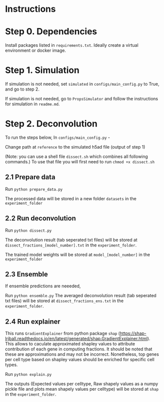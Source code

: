 # Instructions

# Step 0. Dependencies

Install packages listed in `requirements.txt`. Ideally create a virtual environment or docker image.

# Step 1. Simulation 
If simulation is not needed, set `simulated` in `configs/main_config.py` to True, and go to step 2.

If simulation is not needed, go to `PropsSimulator` and follow the instructions for simulation in `readme.md`.

# Step 2. Deconvolution

To run the steps below,
In `configs/main_config.py` - 

Change path at `reference` to the simulated h5ad file (output of step 1)

(Note: you can use a shell file `dissect.sh` which combines all following commands.) To use that file you will first need to run `chmod +x dissect.sh`

## 2.1 Prepare data
Run `python prepare_data.py`

The processed data will be stored in a new folder `datasets` in the `experiment_folder`

## 2.2 Run deconvolution
Run `python dissect.py`

The deconvolution result (tab seperated txt files) will be stored at `dissect_fractions_[model_number].txt` in the `experiment_folder`.

The trained model weights will be stored at `model_[model_number]` in the `experiment_folder`

## 2.3 Ensemble
If ensemble predictions are neeeded, 

Run `python ensemble.py`
The averaged deconvolution result (tab seperated txt files) will be stored at `dissect_fractions_ens.txt` in the `experiment_folder`.

## 2.4 Run explainer

This runs `GradientExplainer` from python package `shap` (https://shap-lrjball.readthedocs.io/en/latest/generated/shap.GradientExplainer.html). This allows to caculate approximated shapley values to attribute contribution of each gene in computing fractions. It should be noted that these are approximations and may not be incorrect. Nonetheless, top genes per cell type based on shapley values should be enriched for specific cell types.

Run `python explain.py`

The outputs (Expected values per celltype, Raw shapely values as a numpy pickle file and plots mean shapely values per celltype) will be stored at `shap` in the `experiment_folder`.


